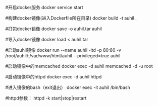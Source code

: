 #开启docker服务
	docker service start

#构建docker镜像(进入Dockerfile所在目录)
	docker build -t auhil .

#打包docker镜像
	docker save -o auhil.tar auhil

#导入docker镜像
	docker load < auhil.tar

#启动auhil镜像
	docker run --name auhil -itd -p 80:80 -v /root/auhil/:/var/www/html/auhil --privileged=true auhil

#启动镜像中的memcached
	docker exec -d auhil memcached -d -u root

#启动镜像中的httpd
	docker exec -d auhil httpd

#进入镜像的bash（exit退出）
	docker exec -it auhil /bin/bash

#httpd参数：
	httpd -k start|stop|restart
